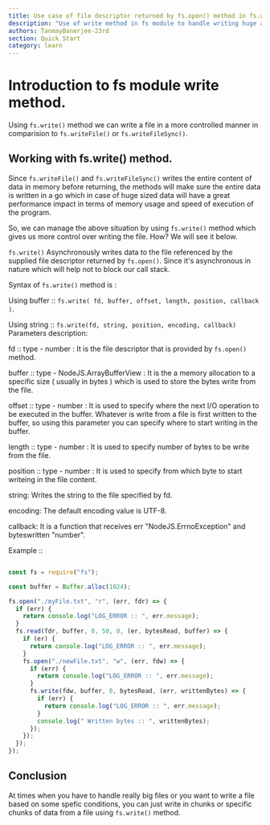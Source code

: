 ```yaml
---
title: Use case of file descriptor returned by fs.open() method in fs.write()
description: "Use of write method in fs module to handle writing huge amount of data in chunks."
authors: TanmayBanerjee-23rd
section: Quick Start
category: learn
---
```


# Introduction to fs module write method.

Using `fs.write()` method we can write a file in a more controlled manner in comparision to `fs.writeFile()` or `fs.writeFileSync()`.

## Working with fs.write() method.

Since `fs.writeFile()` and `fs.writeFileSync()` writes the entire content of data in memory before returning, the methods will make sure the entire data is written in a go which in case of huge sized data will have a great performance impact in terms of memory usage and speed of execution of the program.

So, we can manage the above situation by using `fs.write()` method which gives us more control over writing the file. How? We will see it below.

`fs.write()` Asynchronously writes data to the file referenced by the supplied file descriptor returned by `fs.open()`. Since it's asynchronous in nature which will help not to block our call stack.

Syntax of `fs.write()` method is :

  Using buffer ::
  `fs.write( fd, buffer, offset, length, position, callback )`.

  Using string ::
  `fs.write(fd, string, position, encoding, callback)`
Parameters description:

fd :: type - number : It is the file descriptor that is provided by `fs.open()` method.

buffer :: type - NodeJS.ArrayBufferView : It is the a memory allocation to a specific size ( usually in bytes ) which is used to store the bytes write from the file.

offset :: type - number : It is used to specify where the next I/O operation to be executed in the buffer. Whatever is write from a file is first written to the buffer, so using this parameter you can specify where to start writing in the buffer.

length :: type - number : It is used to specify number of bytes to be write from the file.

position :: type - number : It is used to specify from which byte to start writeing in the file content.

string: Writes the string to the file specified by fd.

encoding: The default encoding value is UTF-8.

callback: It is a function that receives err "NodeJS.ErrnoException" and byteswritten "number".

Example ::

```js

const fs = require("fs");

const buffer = Buffer.alloc(1024);

fs.open("./myFile.txt", "r", (err, fdr) => {
  if (err) {
    return console.log("LOG_ERROR :: ", err.message);
  }
  fs.read(fdr, buffer, 0, 50, 0, (er, bytesRead, buffer) => {
    if (er) {
      return console.log("LOG_ERROR :: ", err.message);
    }
    fs.open("./newFile.txt", "w", (err, fdw) => {
      if (err) {
        return console.log("LOG_ERROR :: ", err.message);
      }
      fs.write(fdw, buffer, 0, bytesRead, (err, writtenBytes) => {
        if (err) {
          return console.log("LOG_ERROR :: ", err.message);
        }
        console.log(" Written bytes :: ", writtenBytes);
      });
    });
  });
});

```
## Conclusion

At times when you have to handle really big files or you want to write a file based on some spefic conditions, you can just write in chunks or specific chunks of data from a file using `fs.write()` method.
